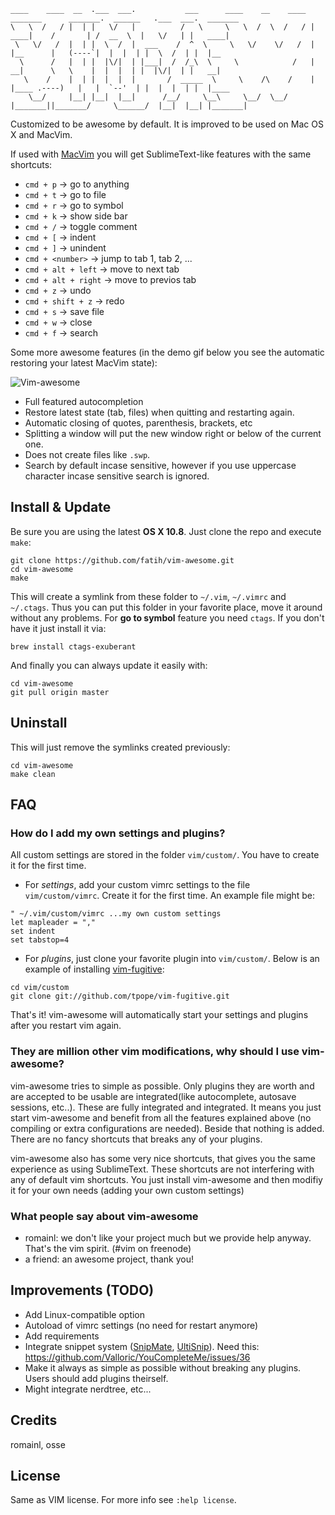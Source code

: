 ```
____    ____  __  .___  ___.           ___      ____    __    ____  _______      _______.  ______   .___  ___.  _______ 
\   \  /   / |  | |   \/   |          /   \     \   \  /  \  /   / |   ____|    /       | /  __  \  |   \/   | |   ____|
 \   \/   /  |  | |  \  /  |  ___    /  ^  \     \   \/    \/   /  |  |__      |   (----`|  |  |  | |  \  /  | |  |__   
  \      /   |  | |  |\/|  | |___|  /  /_\  \     \            /   |   __|      \   \    |  |  |  | |  |\/|  | |   __|  
   \    /    |  | |  |  |  |       /  _____  \     \    /\    /    |  |____ .----)   |   |  `--'  | |  |  |  | |  |____ 
    \__/     |__| |__|  |__|      /__/     \__\     \__/  \__/     |_______||_______/     \______/  |__|  |__| |_______| 
```

Customized to be awesome by default. It is improved to be used on Mac OS X and
MacVim. 

If used with [MacVim](https://code.google.com/p/macvim/) you will get
SublimeText-like features with the same shortcuts:

* `cmd + p` -> go to anything
* `cmd + t` -> go to file
* `cmd + r` -> go to symbol
* `cmd + k` -> show side bar 
* `cmd + /` -> toggle comment
* `cmd + [` -> indent 
* `cmd + ]` -> unindent
* `cmd + <number>` -> jump to tab 1, tab 2, ...
* `cmd + alt + left` -> move to next tab
* `cmd + alt + right` -> move to previos tab
* `cmd + z` -> undo
* `cmd + shift + z` -> redo
* `cmd + s` -> save file
* `cmd + w` -> close
* `cmd + f` -> search 

Some more awesome features (in the demo gif below you see the automatic restoring your latest MacVim state):

![Vim-awesome](https://raw.github.com/fatih/vim-awesome/master/_assets/vim-awesome-autoload-session.gif)

* Full featured autocompletion
* Restore latest state (tab, files) when quitting and restarting again.
* Automatic closing of quotes, parenthesis, brackets, etc
* Splitting a window will put the new window right or below of the current one.
* Does not create files like `.swp`.
* Search by default incase sensitive, however if you use uppercase character
  incase sensitive search is ignored.

## Install & Update

Be sure you are using the latest **OS X 10.8**. Just clone the repo and execute
`make`:

    git clone https://github.com/fatih/vim-awesome.git
    cd vim-awesome
    make
    

This will create a symlink from these folder to `~/.vim`, `~/.vimrc` and
`~/.ctags`. Thus you can put this folder in your favorite place, move it
around without any problems. For **go to symbol** feature you need `ctags`. 
If you don't have it just install it via:


    brew install ctags-exuberant


And finally you can always update it easily with:

    cd vim-awesome
    git pull origin master

## Uninstall

This will just remove the symlinks created previously:

    cd vim-awesome
    make clean

## FAQ

### How do I add my own settings and plugins?

All custom settings are stored in the folder `vim/custom/`. You have to create
it for the first time.

* For *settings*, add your custom vimrc settings to the file `vim/custom/vimrc`. Create it for the first time. An example file might be:
```
" ~/.vim/custom/vimrc ...my own custom settings
let mapleader = ","
set indent
set tabstop=4
```

* For *plugins*, just clone your favorite plugin into `vim/custom/`.
  Below is an example of installing [vim-fugitive](https://github.com/tpope/vim-fugitive):
```
cd vim/custom
git clone git://github.com/tpope/vim-fugitive.git
```

That's it! vim-awesome will automatically start your settings and plugins after you restart
vim again.

### They are million other vim modifications, why should I use vim-awesome?

vim-awesome tries to simple as possible. Only plugins they are worth and are
accepted to be usable are integrated(like autocomplete, autosave sessions,
etc..). These are fully integrated and integrated. It means you just start
vim-awesome and benefit from all the features explained above (no compiling or
extra configurations are needed). Beside that nothing is added. There are no
fancy shortcuts that breaks any of your plugins.

vim-awesome also has some very nice shortcuts, that gives you the same
experience as using SublimeText. These shortcuts are not interfering with any
of default vim shortcuts. You just install vim-awesome and then modifiy it for
your own needs (adding your own custom settings)

### What people say about vim-awesome

* romainl: we don't like your project much but we provide help anyway. That's the vim spirit. (#vim on freenode)
* a friend: an awesome project, thank you!

## Improvements (TODO)

* Add Linux-compatible option
* Autoload of vimrc settings (no need for restart anymore)
* Add requirements
* Integrate snippet system ([SnipMate](https://github.com/garbas/vim-snipmate),
  [UltiSnip](https://github.com/SirVer/ultisnips)). Need this: https://github.com/Valloric/YouCompleteMe/issues/36
* Make it always as simple as possible without breaking any plugins. Users
  should add plugins theirself.
* Might integrate nerdtree,  etc...

## Credits

romainl, osse

## License

Same as VIM license. For more info see `:help license`.
